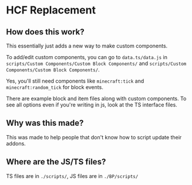 # HCF Replacement

## How does this work?
This essentially just adds a new way to make custom components.

To add/edit custom components, you can go to `data.ts/data.js` in `scripts/Custom Components/Custom Block Components/` and `scripts/Custom Components/Custom Block Components/`.

Yes, you'll still need components like `minecraft:tick` and `minecraft:random_tick` for block events.

There are example block and item files along with custom components. To see all options even if you're writing in js, look at the TS interface files.

## Why was this made?
This was made to help people that don't know how to script update their addons.

## Where are the JS/TS files?
TS files are in `./scripts/`, JS files are in `./BP/scripts/`